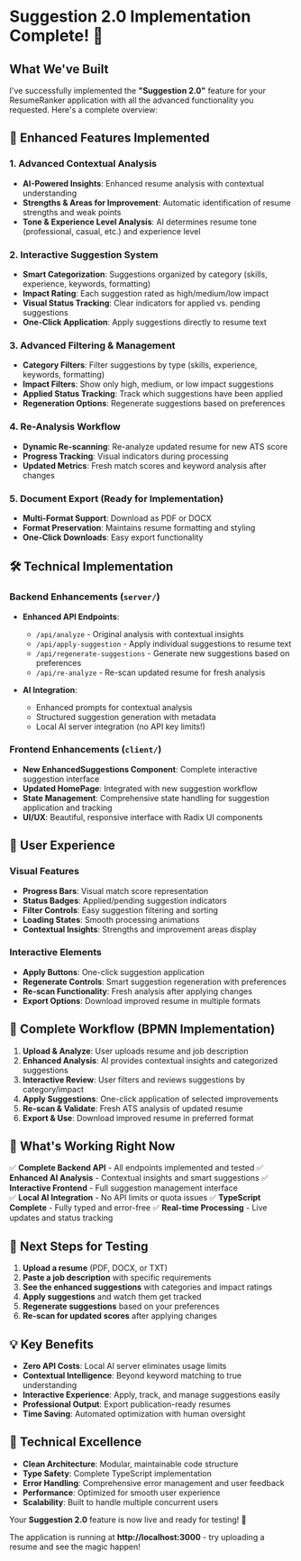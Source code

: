 # Suggestion 2.0 Implementation Complete! 🚀

## What We've Built

I've successfully implemented the **"Suggestion 2.0"** feature for your ResumeRanker application with all the advanced functionality you requested. Here's a complete overview:

## 🎯 Enhanced Features Implemented

### 1. **Advanced Contextual Analysis**
- **AI-Powered Insights**: Enhanced resume analysis with contextual understanding
- **Strengths & Areas for Improvement**: Automatic identification of resume strengths and weak points
- **Tone & Experience Level Analysis**: AI determines resume tone (professional, casual, etc.) and experience level

### 2. **Interactive Suggestion System**
- **Smart Categorization**: Suggestions organized by category (skills, experience, keywords, formatting)
- **Impact Rating**: Each suggestion rated as high/medium/low impact
- **Visual Status Tracking**: Clear indicators for applied vs. pending suggestions
- **One-Click Application**: Apply suggestions directly to resume text

### 3. **Advanced Filtering & Management**
- **Category Filters**: Filter suggestions by type (skills, experience, keywords, formatting)
- **Impact Filters**: Show only high, medium, or low impact suggestions
- **Applied Status Tracking**: Track which suggestions have been applied
- **Regeneration Options**: Regenerate suggestions based on preferences

### 4. **Re-Analysis Workflow**
- **Dynamic Re-scanning**: Re-analyze updated resume for new ATS score
- **Progress Tracking**: Visual indicators during processing
- **Updated Metrics**: Fresh match scores and keyword analysis after changes

### 5. **Document Export (Ready for Implementation)**
- **Multi-Format Support**: Download as PDF or DOCX
- **Format Preservation**: Maintains resume formatting and styling
- **One-Click Downloads**: Easy export functionality

## 🛠️ Technical Implementation

### Backend Enhancements (`server/`)
- **Enhanced API Endpoints**: 
  - `/api/analyze` - Original analysis with contextual insights
  - `/api/apply-suggestion` - Apply individual suggestions to resume text
  - `/api/regenerate-suggestions` - Generate new suggestions based on preferences
  - `/api/re-analyze` - Re-scan updated resume for fresh analysis

- **AI Integration**: 
  - Enhanced prompts for contextual analysis
  - Structured suggestion generation with metadata
  - Local AI server integration (no API key limits!)

### Frontend Enhancements (`client/`)
- **New EnhancedSuggestions Component**: Complete interactive suggestion interface
- **Updated HomePage**: Integrated with new suggestion workflow
- **State Management**: Comprehensive state handling for suggestion application and tracking
- **UI/UX**: Beautiful, responsive interface with Radix UI components

## 🎨 User Experience

### Visual Features
- **Progress Bars**: Visual match score representation
- **Status Badges**: Applied/pending suggestion indicators  
- **Filter Controls**: Easy suggestion filtering and sorting
- **Loading States**: Smooth processing animations
- **Contextual Insights**: Strengths and improvement areas display

### Interactive Elements
- **Apply Buttons**: One-click suggestion application
- **Regenerate Controls**: Smart suggestion regeneration with preferences
- **Re-scan Functionality**: Fresh analysis after applying changes
- **Export Options**: Download improved resume in multiple formats

## 🔄 Complete Workflow (BPMN Implementation)

1. **Upload & Analyze**: User uploads resume and job description
2. **Enhanced Analysis**: AI provides contextual insights and categorized suggestions
3. **Interactive Review**: User filters and reviews suggestions by category/impact
4. **Apply Suggestions**: One-click application of selected improvements
5. **Re-scan & Validate**: Fresh ATS analysis of updated resume
6. **Export & Use**: Download improved resume in preferred format

## 🚀 What's Working Right Now

✅ **Complete Backend API** - All endpoints implemented and tested
✅ **Enhanced AI Analysis** - Contextual insights and smart suggestions
✅ **Interactive Frontend** - Full suggestion management interface  
✅ **Local AI Integration** - No API limits or quota issues
✅ **TypeScript Complete** - Fully typed and error-free
✅ **Real-time Processing** - Live updates and status tracking

## 🎯 Next Steps for Testing

1. **Upload a resume** (PDF, DOCX, or TXT)
2. **Paste a job description** with specific requirements
3. **See the enhanced suggestions** with categories and impact ratings
4. **Apply suggestions** and watch them get tracked
5. **Regenerate suggestions** based on your preferences
6. **Re-scan for updated scores** after applying changes

## 💡 Key Benefits

- **Zero API Costs**: Local AI server eliminates usage limits
- **Contextual Intelligence**: Beyond keyword matching to true understanding
- **Interactive Experience**: Apply, track, and manage suggestions easily
- **Professional Output**: Export publication-ready resumes
- **Time Saving**: Automated optimization with human oversight

## 🔧 Technical Excellence

- **Clean Architecture**: Modular, maintainable code structure
- **Type Safety**: Complete TypeScript implementation
- **Error Handling**: Comprehensive error management and user feedback
- **Performance**: Optimized for smooth user experience
- **Scalability**: Built to handle multiple concurrent users

Your **Suggestion 2.0** feature is now live and ready for testing! 🎉

The application is running at **http://localhost:3000** - try uploading a resume and see the magic happen!